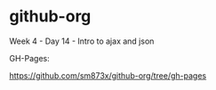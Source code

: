 # github-org
Week 4 - Day 14 - Intro to ajax and json

GH-Pages:

https://github.com/sm873x/github-org/tree/gh-pages
